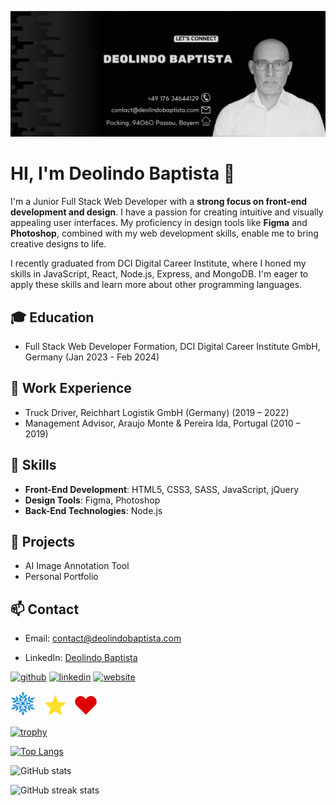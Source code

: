 ![ Junior Full Stack Web Developer with a strong focus on front-end development and design](https://github.com/Deobap73/Deobap73Pictures/blob/d98759bd98ae13d4f9ed7f8442c76e41eaa2a9bf/Assets/GitHub%20Banner.png)
# HI, I'm Deolindo Baptista 👋

I'm a Junior Full Stack Web Developer with a **strong focus on front-end development and design**. I have a passion for creating intuitive and visually appealing user interfaces. My proficiency in design tools like **Figma** and **Photoshop**, combined with my web development skills, enable me to bring creative designs to life.

I recently graduated from DCI Digital Career Institute, where I honed my skills in JavaScript, React, Node.js, Express, and MongoDB. I'm eager to apply these skills and learn more about other programming languages.

## 🎓 Education

- Full Stack Web Developer Formation, DCI Digital Career Institute GmbH, Germany (Jan 2023 - Feb 2024)

## 💼 Work Experience

- Truck Driver, Reichhart Logistik GmbH (Germany) (2019 – 2022)
- Management Advisor, Araujo Monte & Pereira lda, Portugal (2010 – 2019)

## 🚀 Skills

- **Front-End Development**: HTML5, CSS3, SASS, JavaScript, jQuery
- **Design Tools**: Figma, Photoshop
- **Back-End Technologies**: Node.js

## 📂 Projects

- AI Image Annotation Tool
- Personal Portfolio

## 📫 Contact

- Email: contact@deolindobaptista.com

- LinkedIn: [Deolindo Baptista](https://www.linkedin.com/in/deolindobaptista/)



[<img src='https://cdn.jsdelivr.net/npm/simple-icons@3.0.1/icons/github.svg' alt='github' height='40'>](https://github.com/Deobap73)  [<img src='https://cdn.jsdelivr.net/npm/simple-icons@3.0.1/icons/linkedin.svg' alt='linkedin' height='40'>](https://www.linkedin.com/in/https://www.linkedin.com/in/deolindobaptista//)  [<img src='https://cdn.jsdelivr.net/npm/simple-icons@3.0.1/icons/icloud.svg' alt='website' height='40'>](www.deolindobaptista.com)  

<a href='https://archiveprogram.github.com/'><img src='https://raw.githubusercontent.com/acervenky/animated-github-badges/master/assets/acbadge.gif' width='40' height='40'></a> <a href='https://stars.github.com/'><img src='https://raw.githubusercontent.com/acervenky/animated-github-badges/master/assets/starbadge.gif' width='35' height='35'></a> <a href='https://docs.github.com/en/github/supporting-the-open-source-community-with-github-sponsors'><img src='https://raw.githubusercontent.com/acervenky/animated-github-badges/master/assets/sponsorbadge.gif' width='35' height='35'></a> 

[![trophy](https://github-profile-trophy.vercel.app/?username=Deobap73)](https://github.com/ryo-ma/github-profile-trophy)

[![Top Langs](https://github-readme-stats.vercel.app/api/top-langs/?username=Deobap73)](https://github.com/anuraghazra/github-readme-stats)

![GitHub stats](https://github-readme-stats.vercel.app/api?username=Deobap73&show_icons=true&count_private=true)  


![GitHub streak stats](https://streak-stats.demolab.com/?user=Deobap73)  



